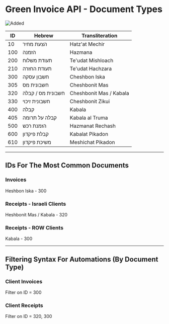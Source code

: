 # Green Invoice API - Document Types

![Added](https://img.shields.io/badge/Added-26--May--2025-blue)



| ID  | Hebrew                   | Transliteration           |
|-----|--------------------------|---------------------------|
| 10  | הצעת מחיר               | Hatz'at Mechir            |
| 100 | הזמנה                   | Hazmana                   |
| 200 | תעודת משלוח             | Te'udat Mishloach         |
| 210 | תעודת החזרה             | Te'udat Hachzara          |
| 300 | חשבון עסקה              | Cheshbon Iska             |
| 305 | חשבונית מס              | Cheshbonit Mas            |
| 320 | חשבונית מס / קבלה      | Cheshbonit Mas / Kabala   |
| 330 | חשבונית זיכוי           | Cheshbonit Zikui          |
| 400 | קבלה                    | Kabala                    |
| 405 | קבלה על תרומה           | Kabala al Truma           |
| 500 | הזמנת רכש               | Hazmanat Rechash          |
| 600 | קבלת פיקדון             | Kabalat Pikadon           |
| 610 | משיכת פיקדון            | Meshichat Pikadon         |

---

## IDs For The Most Common Documents

### Invoices

Heshbon Iska - 300

### Receipts - Israeli Clients

Heshbonit Mas / Kabala - 320

### Receipts - ROW Clients

Kabala - 300

---

## Filtering Syntax For Automations (By Document Type)

### Client Invoices

Filter on ID = 300

### Client Receipts

Filter on ID = 320, 300
